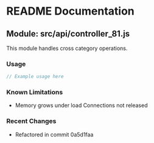 # README Documentation

## Module: src/api/controller_81.js

This module handles cross category operations.

### Usage

```javascript
// Example usage here
```

### Known Limitations

- Memory grows under load Connections not released

### Recent Changes

- Refactored in commit 0a5d1faa
